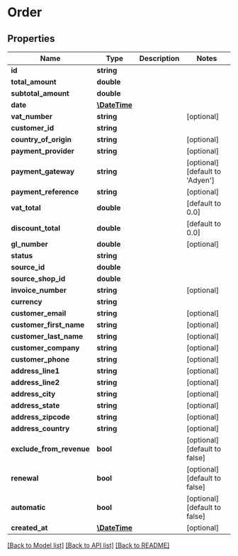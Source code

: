# Order

## Properties
Name | Type | Description | Notes
------------ | ------------- | ------------- | -------------
**id** | **string** |  | 
**total_amount** | **double** |  | 
**subtotal_amount** | **double** |  | 
**date** | [**\DateTime**](\DateTime.md) |  | 
**vat_number** | **string** |  | [optional] 
**customer_id** | **string** |  | 
**country_of_origin** | **string** |  | [optional] 
**payment_provider** | **string** |  | [optional] 
**payment_gateway** | **string** |  | [optional] [default to 'Adyen']
**payment_reference** | **string** |  | [optional] 
**vat_total** | **double** |  | [default to 0.0]
**discount_total** | **double** |  | [default to 0.0]
**gl_number** | **double** |  | [optional] 
**status** | **string** |  | 
**source_id** | **double** |  | 
**source_shop_id** | **double** |  | 
**invoice_number** | **string** |  | [optional] 
**currency** | **string** |  | 
**customer_email** | **string** |  | [optional] 
**customer_first_name** | **string** |  | [optional] 
**customer_last_name** | **string** |  | [optional] 
**customer_company** | **string** |  | [optional] 
**customer_phone** | **string** |  | [optional] 
**address_line1** | **string** |  | [optional] 
**address_line2** | **string** |  | [optional] 
**address_city** | **string** |  | [optional] 
**address_state** | **string** |  | [optional] 
**address_zipcode** | **string** |  | [optional] 
**address_country** | **string** |  | [optional] 
**exclude_from_revenue** | **bool** |  | [optional] [default to false]
**renewal** | **bool** |  | [optional] [default to false]
**automatic** | **bool** |  | [optional] [default to false]
**created_at** | [**\DateTime**](\DateTime.md) |  | [optional] 

[[Back to Model list]](../README.md#documentation-for-models) [[Back to API list]](../README.md#documentation-for-api-endpoints) [[Back to README]](../README.md)


